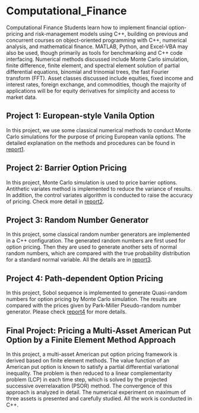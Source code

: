 # Computational_Finance
Computational Finance
Students learn how to implement financial option-pricing and risk-management models using C++, building on previous and concurrent courses on object-oriented programming with C++, numerical analysis, and mathematical finance. MATLAB, Python, and Excel-VBA may also be used, though primarily as tools for benchmarking and C++ code interfacing. Numerical methods discussed include Monte Carlo simulation, finite difference, finite element, and spectral element solution of partial differential equations, binomial and trinomial trees, the fast Fourier transform (FFT). Asset classes discussed include equities, fixed income and interest rates, foreign exchange, and commodities, though the majority of applications will be for equity derivatives for simplicity and access to market data.

## Project 1: European-style Vanila Option
In this project, we use some classical numerical methods to conduct Monte Carlo simulations for the purpose of pricing European vanila options. The detailed explanation on the methods and procedures can be found in [report1](Kai_Chen_project1/Kai_Chen_report1.pdf).

## Project 2: Barrier Option Pricing
In this project, Monte Carlo simulation is used to price barrier options. Antithetic variates method is implemented to reduce the variance of results. In addition, the control variates algorithm is conducted to raise the accuracy of pricing. Check more detail in [report2](Kai_Chen_project2/Kai_Chen_report2.pdf).

## Project 3: Random Number Generator
In this project, some classical random number generators are implemented in a C++ configuration. The generated random numbers are first used for option pricing. Then they are used to generate another sets of normal random numbers, which are compared with the true probability distribution for a standard normal variable. All the details are in [report3](Kai_Chen_project3/Kai_Chen_report3.pdf).

## Project 4: Path-dependent Option Pricing
In this project, Sobol sequence is implemented to generate Quasi-random numbers for option pricing by Monte Carlo simulation. The results are compared with the prices given by Park-Miller Pseudo-random number generator. Please check [report4](Kai_Chen_project4/Kai_Chen_report4.pdf) for more details.

## Final Project: Pricing a Multi-Asset American Put Option by a Finite Element Method Approach
In this project, a multi-asset American put option pricing framework is derived based on finite element methods. The value function of an American put option is known to satisfy a partial differential variational inequality. The problem is then reduced to a linear complementarity problem (LCP) in each time step, which is solved by the projected successive overrelaxation (PSOR) method. The convergence of this approach is analyzed in detail. The numerical experiment on maximum of three assets is presented and carefully studied. All the work is conducted in C++.

